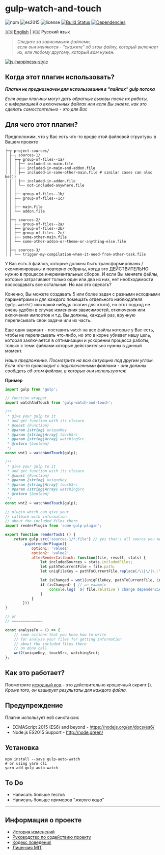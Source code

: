 # gulp-watch-and-touch

![npm](https://img.shields.io/badge/node-6.3.1-yellow.svg)
![es2015](https://img.shields.io/badge/ECMAScript-2015_(ES6)-blue.svg)
![license](https://img.shields.io/badge/License-MIT-blue.svg)
[![Build Status](https://travis-ci.org/dutchenkoOleg/gulp-watch-and-touch.svg?branch=master)](https://travis-ci.org/dutchenkoOleg/gulp-watch-and-touch)
[![Dependencies](https://www.versioneye.com/user/projects/592a776360820000641045ad/badge.svg?style=flat)](https://www.versioneye.com/user/projects/592a776360820000641045ad?child=summary)


:us: [English](./README.md)
|
:ru: Русский язык

> _Следите за зависимыми файлами,_  
> _если они меняются - "скажите" об этом файлу, который включает их, или любому другому, который вам нужен._

[![js-happiness-style](https://cdn.rawgit.com/JedWatson/happiness/master/badge.svg)](https://github.com/JedWatson/happiness)


## Когда этот плагин использовать?

___Плагин не предназначен для использования в "пайпах" gulp потока___

_Если ваши плагины могут дать обратные вызовы после их работы,_  
_с информацией о включенных файлах или если Вы знаете, как это сделать самостоятельно - это для Вас_

## Для чего этот плагин?

Предположим, что у Вас есть что-то вроде этой файловой структуры в Вашем проекте

``` shell
├─┬ project-sources/
│ ├─┬ sources-1/
│ │ ├─┬ group-of-files--1a/
│ │ │ ├── included-in-main.file
│ │ │ ├── included-in-main-and-addon.file
│ │ │ ├── included-in-some-other-main.file # similar cases can also be)))
│ │ │ ├── included-in-addon.file
│ │ │ └── not-included-anywhere.file
│ │ │ 
│ │ ├── group-of-files--1b/
│ │ ├── group-of-files--1c/
│ │ │ 
│ │ ├── main.file
│ │ └── addon.file
│ │
│ ├─┬ sources-2/
│ │ ├── group-of-files--2a/
│ │ ├── group-of-files--2b/ 
│ │ ├── group-of-files--2c/ 
│ │ ├── some-other-main.file
│ │ └── some-other-addon-or-theme-or-anything-else.file
│ │
│ ├─┬ sources-3/
│ │ └── trigger-my-compilation-when-it-need-from-other-task.file
```

У Вас есть 5 файлов, которые должны быть трансформированы / скомпилированы и повторно собраны, когда это ДЕЙСТВИТЕЛЬНО нужно в процессе инкрементальных сборок. И если Вы меняете файлы, которые затрагивают только один или два из них, нет необходимости воссоздавать все остальные. Но как это сделать?

Конечно, Вы можете создавать 5 или более задач с разными исходными параметрами и для каждого помещать отдельного наблюдателя (`gulp.watch()` или какой нибудь плагин для этого), но этот подход не очень удобен в случае изменения зависимостей, отключения или включения импортов и т.д. Вы должны, каждый раз, вручную переписывать свои задачи или их часть.

Еще один вариант - поставить `watch` на все файлы которые у Вас есть, чтобы не переписывать что-либо, но это в корне убивает нашу цель, которая заключается в оптимизации и ускорении процесса работы, только с теми файлами которые действительно нужны в данный момент.

_Наше предложение. Посмотрите на всю ситуацию под другим углом. 
 Если что-то происходит с подключенными файлами - они должны сообщать об этом файлам, в которых они используются!_

__Пример__

```js
import gulp from 'gulp';

// function wrapper
import watchAndTouch from 'gulp-watch-and-touch';  

/**
 * give your gulp to it
 * and get function with its closure
 * @const {Function}
 * @param {string} uniqueKey
 * @param {string|Array} touchSrc
 * @param {string|Array} watchingSrc
 * @return {boolean}
 */
const wnt1 = watchAndTouch(gulp); 

/**
 * give your gulp to it
 * and get function with its closure
 * @const {Function}
 * @param {string} uniqueKey
 * @param {string|Array} touchSrc
 * @param {string|Array} watchingSrc
 * @return {boolean}
 */
const wnt2 = watchAndTouch(gulp);

// plugin which can give your
// callback with information
// about the included files there
import renderPlugin from 'some-gulp-plugin'; 

export function renderTask1 () {
    return gulp.src('sources-1/*.file') // yes that's all source you need ))
        .pipe(renderPlugin({
            option1: 'value1',
            option2: 'value2',
            afterRenderCallback: function(file, result, stats) {
                let includedSources = stats.includedFiles;
                let pathToCurrentFile = file.path;
                let uniqFileKey = pathToCurrentFile.replace(/\\|\/|\.|\s|/g, '_');

                let isChanged = wnt1(uniqFileKey, pathToCurrentFile, includedSources);
                if (isChanged) { // an example
                    console.log( `${ file.relative } change dependencies:\n${ includedSources.join('\n') }` );
                }
            }
        }))
}

// or
// ==============

const analyseFn = () => {
    // some actions that you know how to write
    // for analyse your files for getting information
    // about the included files there
    // on done call
    wnt2(uniqueKey, touchSrc, watchingSrc); 
};

```


## Как это работает?

Посмотрите [исходный код](https://github.com/dutchenkoOleg/gulp-watch-and-touch/blob/master/index.js) - это действительно крошечный скрипт )).  
_Кроме того, он кэширует результаты для каждого файла._


## Предупреждение

Плагин использует es6 синктаксис

- ECMAScript 2015 (ES6) and beyond - https://nodejs.org/en/docs/es6/
- Node.js ES2015 Support - http://node.green/ 


## Установка

```shell
npm install --save gulp-auto-watch
# or using yarn cli
yarn add gulp-auto-watch
```

## To Do

- Написать больше тестов
- Написать больше примеров "_живого кода_"

---

## Информация о проекте

* [История изменений](./CHANGELOG-RU.md)
* [Руководство по содействию проекту](./CONTRIBUTING-RU.md)
* [Кодекс поведения](./CODE_OF_CONDUCT-RU.md)
* [Лицензия MIT](./LICENSE)
